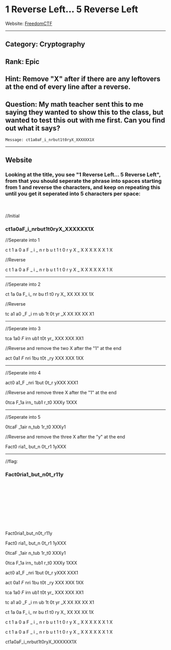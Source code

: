 # 1 Reverse Left... 5 Reverse Left

Website: [FreedomCTF](https://freedomctf.org/)

---

## Category: Cryptography

## Rank: Epic

## Hint: Remove "X" after if there are any leftovers at the end of every line after a reverse.

## Question: My math teacher sent this to me saying they wanted to show this to the class, but wanted to test this out with me first. Can you find out what it says?

    Message: ct1a0aF_i_nrbut1t0ryX_XXXXXX1X

---

## Website

### Looking at the title, you see "1 Reverse Left... 5 Reverse Left", from that you should seperate the phrase into spaces starting from 1 and reverse the characters, and keep on repeating this until you get it seperated into 5 characters per space:

<br></br>
//Initial

### ct1a0aF_i_nrbut1t0ryX_XXXXXX1X

//Seperate into 1

c t 1 a 0 a F _ i _ n r b u t 1 t 0 r y X _ X X X X X X 1 X

//Reverse

c t 1 a 0 a F _ i _ n r b u t 1 t 0 r y X _ X X X X X X 1 X

---

//Seperate into 2

ct 1a 0a F_ i_ nr bu t1 t0 ry X_ XX XX XX 1X

//Reverse

tc a1 a0 _F _i rn ub 1t 0t yr _X XX XX XX X1

---

//Seperate into 3

tca 1a0 _F_ irn ub1 t0t yr_ XXX XXX XX1

//Reverse and remove the two X after the "1" at the end

act 0a1 _F_ nri 1bu t0t _ry XXX XXX 1XX

---

//Seperate into 4

act0 a1_F _nri 1but 0t_r yXXX XXX1

//Reverse and remove three X after the "1" at the end

0tca F_1a irn_ tub1 r_t0 XXXy 1XXX

---

//Seperate into 5

0tcaF _1air n_tub 1r_t0 XXXy1

//Reverse and remove the three X after the "y" at the end

Fact0 ria1_ but_n 0t_r1 1yXXX

---

//flag:

### Fact0ria1_but_n0t_r11y



<br></br>
<br></br>
<br></br>
<br></br>

Fact0ria1_but_n0t_r11y

Fact0 ria1_ but_n 0t_r1 1yXXX

0tcaF _1air n_tub 1r_t0 XXXy1

0tca F_1a irn_ tub1 r_t0 XXXy 1XXX

act0 a1_F _nri 1but 0t_r yXXX XXX1

act 0a1 _F_ nri 1bu t0t _ry XXX XXX 1XX

tca 1a0 _F_ irn ub1 t0t yr_ XXX XXX XX1

tc a1 a0 _F _i rn ub 1t 0t yr _X XX XX XX X1

ct 1a 0a F_ i_ nr bu t1 t0 ry X_ XX XX XX 1X

c t 1 a 0 a F _ i _ n r b u t 1 t 0 r y X _ X X X X X X 1 X

c t 1 a 0 a F _ i _ n r b u t 1 t 0 r y X _ X X X X X X 1 X

ct1a0aF_i_nrbut1t0ryX_XXXXXX1X